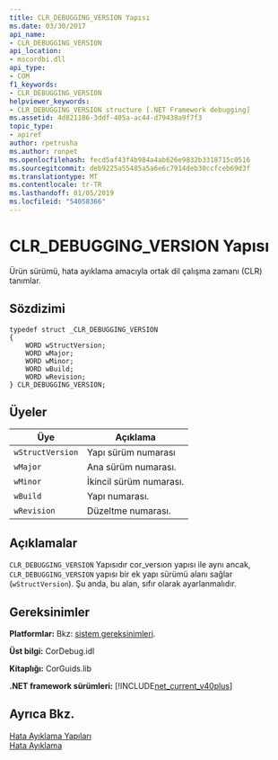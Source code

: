 ```yaml
---
title: CLR_DEBUGGING_VERSION Yapısı
ms.date: 03/30/2017
api_name:
- CLR_DEBUGGING_VERSION
api_location:
- mscordbi.dll
api_type:
- COM
f1_keywords:
- CLR_DEBUGGING_VERSION
helpviewer_keywords:
- CLR_DEBUGGING_VERSION structure [.NET Framework debugging]
ms.assetid: 4d821186-3ddf-405a-ac44-d79438a9f7f3
topic_type:
- apiref
author: rpetrusha
ms.author: ronpet
ms.openlocfilehash: fecd5af43f4b984a4ab626e9832b3318715c0516
ms.sourcegitcommit: deb9225a55485a5a6e6c7914deb30ccfceb69d3f
ms.translationtype: MT
ms.contentlocale: tr-TR
ms.lasthandoff: 01/05/2019
ms.locfileid: "54058366"
---
```

# <a name="clrdebuggingversion-structure"></a>CLR_DEBUGGING_VERSION Yapısı
Ürün sürümü, hata ayıklama amacıyla ortak dil çalışma zamanı (CLR) tanımlar.  
  
## <a name="syntax"></a>Sözdizimi  
  
```  
typedef struct _CLR_DEBUGGING_VERSION  
{  
    WORD wStructVersion;
    WORD wMajor;
    WORD wMinor;
    WORD wBuild;
    WORD wRevision;
} CLR_DEBUGGING_VERSION;
```  
  
## <a name="members"></a>Üyeler  
  
|Üye|Açıklama|  
|------------|-----------------|  
|`wStructVersion`|Yapı sürüm numarası|  
|`wMajor`|Ana sürüm numarası.|  
|`wMinor`|İkincil sürüm numarası.|  
|`wBuild`|Yapı numarası.|  
|`wRevision`|Düzeltme numarası.|  
  
## <a name="remarks"></a>Açıklamalar  
 `CLR_DEBUGGING_VERSION` Yapısıdır cor_versıon yapısı ile aynı ancak, `CLR_DEBUGGING_VERSION` yapısı bir ek yapı sürümü alanı sağlar (`wStructVersion`). Şu anda, bu alan, sıfır olarak ayarlanmalıdır.  
  
## <a name="requirements"></a>Gereksinimler  
 **Platformlar:** Bkz: [sistem gereksinimleri](../../../../docs/framework/get-started/system-requirements.md).  
  
 **Üst bilgi:** CorDebug.idl  
  
 **Kitaplığı:** CorGuids.lib  
  
 **.NET framework sürümleri:** [!INCLUDE[net_current_v40plus](../../../../includes/net-current-v40plus-md.md)]  
  
## <a name="see-also"></a>Ayrıca Bkz.  
 [Hata Ayıklama Yapıları](../../../../docs/framework/unmanaged-api/debugging/debugging-structures.md)  
 [Hata Ayıklama](../../../../docs/framework/unmanaged-api/debugging/index.md)
